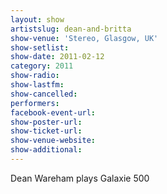 ```yaml
---
layout: show
artistslug: dean-and-britta
show-venue: 'Stereo, Glasgow, UK'
show-setlist: 
show-date: 2011-02-12
category: 2011
show-radio: 
show-lastfm: 
show-cancelled: 
performers: 
facebook-event-url: 
show-poster-url: 
show-ticket-url: 
show-venue-website: 
show-additional: 
---
```


Dean Wareham plays Galaxie 500